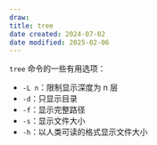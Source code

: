 ```yaml
---
draw:
title: tree
date created: 2024-07-02
date modified: 2025-02-06
---
```


`tree` 命令的一些有用选项：

- `-L n`：限制显示深度为 n 层
- `-d`：只显示目录
- `-f`：显示完整路径
- `-s`：显示文件大小
- `-h`：以人类可读的格式显示文件大小
